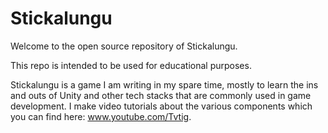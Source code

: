 # Stickalungu

Welcome to the open source repository of Stickalungu. 

This repo is intended to be used for educational purposes.

Stickalungu is a game I am writing in my spare time, mostly to learn the ins and outs of Unity and other tech stacks that are commonly used in game development. I make video tutorials about the various components which you can find here: www.youtube.com/Tvtig. 
